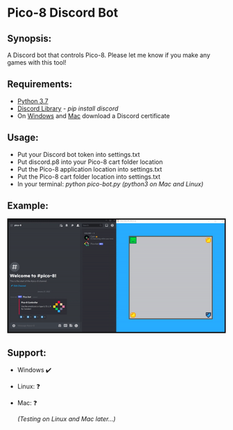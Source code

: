 # Pico-8 Discord Bot

## Synopsis:
A Discord bot that controls Pico-8. Please let me know if you make any games with this tool!

## Requirements:
* [Python 3.7](https://www.python.org/)
* [Discord Library](https://pypi.org/project/discord.py/) - *pip install discord*
* On [Windows](https://www.codegrepper.com/code-examples/whatever/discord+ssl+certificate+error) and [Mac](https://pastebin.com/8Cs0C8c4) download a Discord certificate

## Usage:
* Put your Discord bot token into settings.txt
* Put discord.p8 into your Pico-8 cart folder location
* Put the Pico-8 application location into settings.txt
* Put the Pico-8 cart folder location into settings.txt
* In your terminal: *python pico-bot.py (python3 on Mac and Linux)*

## Example:
![](Images/pico8-discord.gif)

## Support:
* Windows :heavy_check_mark:
* Linux: :question:
* Mac: :question:

  *(Testing on Linux and Mac later...)*
